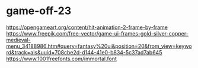 # game-off-23
https://opengameart.org/content/hit-animation-2-frame-by-frame
https://www.freepik.com/free-vector/game-ui-frames-gold-silver-copper-medieval-menu_34188986.htm#query=fantasy%20ui&position=20&from_view=keyword&track=ais&uuid=708cbe2d-d144-41e0-b834-5c37ad7ab645
https://www.1001freefonts.com/immortal.font